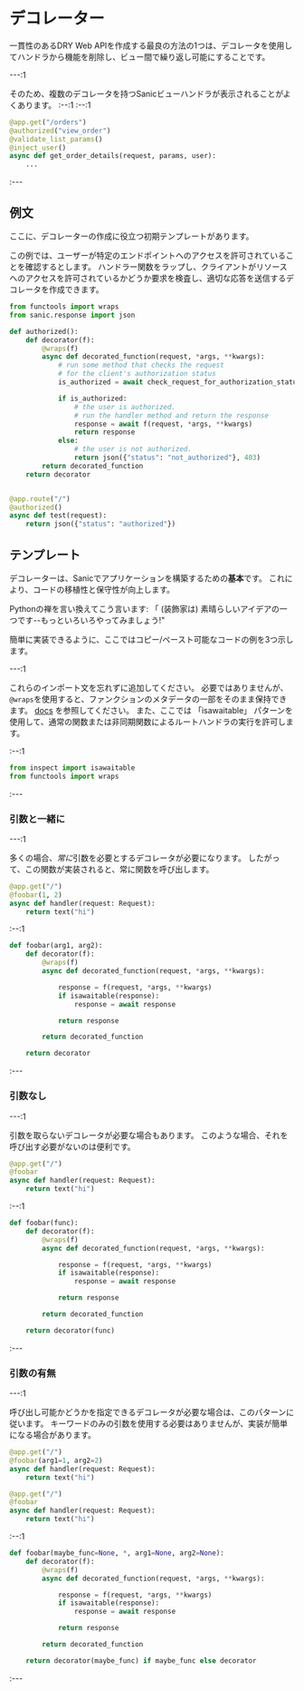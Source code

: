 # デコレーター

一貫性のあるDRY Web APIを作成する最良の方法の1つは、デコレータを使用してハンドラから機能を削除し、ビュー間で繰り返し可能にすることです。

---:1

そのため、複数のデコレータを持つSanicビューハンドラが表示されることがよくあります。 :--:1 :--:1
```python
@app.get("/orders")
@authorized("view_order")
@validate_list_params()
@inject_user()
async def get_order_details(request, params, user):
    ...
```
:---


## 例文

ここに、デコレーターの作成に役立つ初期テンプレートがあります。

この例では、ユーザーが特定のエンドポイントへのアクセスを許可されていることを確認するとします。 ハンドラー関数をラップし、クライアントがリソースへのアクセスを許可されているかどうか要求を検査し、適切な応答を送信するデコレータを作成できます。
```python
from functools import wraps
from sanic.response import json

def authorized():
    def decorator(f):
        @wraps(f)
        async def decorated_function(request, *args, **kwargs):
            # run some method that checks the request
            # for the client's authorization status
            is_authorized = await check_request_for_authorization_status(request)

            if is_authorized:
                # the user is authorized.
                # run the handler method and return the response
                response = await f(request, *args, **kwargs)
                return response
            else:
                # the user is not authorized.
                return json({"status": "not_authorized"}, 403)
        return decorated_function
    return decorator


@app.route("/")
@authorized()
async def test(request):
    return json({"status": "authorized"})
```

## テンプレート

デコレーターは、Sanicでアプリケーションを構築するための**基本**です。 これにより、コードの移植性と保守性が向上します。

Pythonの禅を言い換えてこう言います: 「 (装飾家は) 素晴らしいアイデアの一つです--もっといろいろやってみましょう!"

簡単に実装できるように、ここではコピー/ペースト可能なコードの例を3つ示します。

---:1

これらのインポート文を忘れずに追加してください。 必要ではありませんが、`@wraps`を使用すると、ファンクションのメタデータの一部をそのまま保持できます。 [docs](https://docs.python.org/3/library/functools.html#functools.wraps) を参照してください。 また、ここでは 「isawaitable」 パターンを使用して、通常の関数または非同期関数によるルートハンドラの実行を許可します。

:--:1

```python
from inspect import isawaitable
from functools import wraps
```

:---

### 引数と一緒に

---:1

多くの場合、*常に*引数を必要とするデコレータが必要になります。 したがって、この関数が実装されると、常に関数を呼び出します。

```python
@app.get("/")
@foobar(1, 2)
async def handler(request: Request):
    return text("hi")
```

:--:1

```python
def foobar(arg1, arg2):
    def decorator(f):
        @wraps(f)
        async def decorated_function(request, *args, **kwargs):

            response = f(request, *args, **kwargs)
            if isawaitable(response):
                response = await response

            return response

        return decorated_function

    return decorator
```

:---

### 引数なし

---:1

引数を取らないデコレータが必要な場合もあります。 このような場合、それを呼び出す必要がないのは便利です。

```python
@app.get("/")
@foobar
async def handler(request: Request):
    return text("hi")
```

:--:1

```python
def foobar(func):
    def decorator(f):
        @wraps(f)
        async def decorated_function(request, *args, **kwargs):

            response = f(request, *args, **kwargs)
            if isawaitable(response):
                response = await response

            return response

        return decorated_function

    return decorator(func)
```

:---

### 引数の有無

---:1

呼び出し可能かどうかを指定できるデコレータが必要な場合は、このパターンに従います。 キーワードのみの引数を使用する必要はありませんが、実装が簡単になる場合があります。

```python
@app.get("/")
@foobar(arg1=1, arg2=2)
async def handler(request: Request):
    return text("hi")
```

```python
@app.get("/")
@foobar
async def handler(request: Request):
    return text("hi")
```

:--:1

```python
def foobar(maybe_func=None, *, arg1=None, arg2=None):
    def decorator(f):
        @wraps(f)
        async def decorated_function(request, *args, **kwargs):

            response = f(request, *args, **kwargs)
            if isawaitable(response):
                response = await response

            return response

        return decorated_function

    return decorator(maybe_func) if maybe_func else decorator
```

:---
